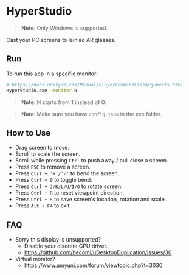 # HyperStudio

> **Note**: Only Windows is supported.

Cast your PC screens to leiniao AR glasses.

## Run

To run this app in a specific monitor:

```bash
# https://docs.unity3d.com/Manual/PlayerCommandLineArguments.html
HyperStudio.exe -monitor N
```

> **Note**: N starts from 1 instead of 0.

> **Note**: Make sure you have `config.json` in the exe folder.

## How to Use

- Drag screen to move.
- Scroll to scale the screen.
- Scroll while pressing `Ctrl` to push away / pull close a screen.
- Press `ESC` to remove a screen.
- Press `Ctrl + '+'/'-'` to bend the screen.
- Press `Ctrl + 0` to toggle bend.
- Press `Ctrl + J/K/L/U/I/O` to rotate screen.
- Press `Ctrl + R` to reset viewpoint direction.
- Press `Ctrl + S` to save screen's location, rotation and scale.
- Press `Alt + F4` to exit.

## FAQ

- Sorry this display is unsupported?
  - Disable your discrete GPU driver.
  - https://github.com/hecomi/uDesktopDuplication/issues/30
- Virtual monitor?
  - https://www.amyuni.com/forum/viewtopic.php?t=3030
